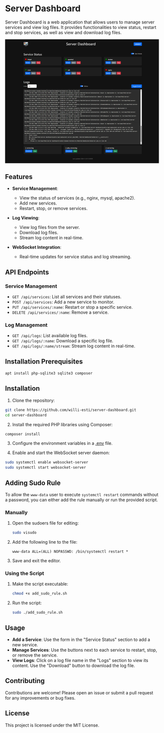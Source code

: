 # Server Dashboard

Server Dashboard is a web application that allows users to manage server services and view log files. It provides functionalities to view status, restart and stop services, as well as view and download log files.

![Server Dashboard](server-dashboard-dark.jpeg)

## Features

- **Service Management**:
  - View the status of services (e.g., nginx, mysql, apache2).
  - Add new services.
  - Restart, stop, or remove services.

- **Log Viewing**:
  - View log files from the server.
  - Download log files.
  - Stream log content in real-time.

- **WebSocket Integration**:
  - Real-time updates for service status and log streaming.

## API Endpoints

### Service Management

- `GET /api/services`: List all services and their statuses.
- `POST /api/services`: Add a new service to monitor.
- `PUT /api/services/:name`: Restart or stop a specific service.
- `DELETE /api/services/:name`: Remove a service.

### Log Management

- `GET /api/logs`: List available log files.
- `GET /api/logs/:name`: Download a specific log file.
- `GET /api/logs/:name/stream`: Stream log content in real-time.

## Installation Prerequisites

```sh
apt install php-sqlite3 sqlite3 composer
```

## Installation

1. Clone the repository:
  ```sh
  git clone https://github.com/willi-esti/server-dashboard.git
  cd server-dashboard
  ```

2. Install the required PHP libraries using Composer:
  ```sh
  composer install
  ```

3. Configure the environment variables in a [.env](.env.example) file.

4. Enable and start the WebSocket server daemon:
  ```sh
  sudo systemctl enable websocket-server
  sudo systemctl start websocket-server
  ```

## Adding Sudo Rule

To allow the `www-data` user to execute `systemctl restart` commands without a password, you can either add the rule manually or run the provided script.

### Manually

1. Open the sudoers file for editing:
   ```sh
   sudo visudo
   ```

2. Add the following line to the file:
   ```
   www-data ALL=(ALL) NOPASSWD: /bin/systemctl restart *
   ```

3. Save and exit the editor.

### Using the Script

1. Make the script executable:
   ```sh
   chmod +x add_sudo_rule.sh
   ```

2. Run the script:
   ```sh
   sudo ./add_sudo_rule.sh
   ```

## Usage

- **Add a Service**: Use the form in the "Service Status" section to add a new service.
- **Manage Services**: Use the buttons next to each service to restart, stop, or remove the service.
- **View Logs**: Click on a log file name in the "Logs" section to view its content. Use the "Download" button to download the log file.

## Contributing

Contributions are welcome! Please open an issue or submit a pull request for any improvements or bug fixes.

## License

This project is licensed under the MIT License.
